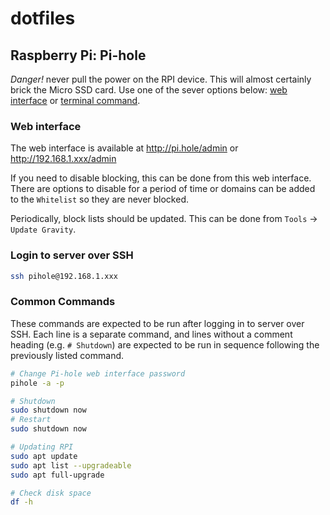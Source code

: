 # dotfiles
## Raspberry Pi: Pi-hole

*Danger!* never pull the power on the RPI device. This will almost certainly brick the Micro SSD card. Use one of the sever options below: [web interface](#web-interface) or [terminal command](#common-commands).

### Web interface

The web interface is available at http://pi.hole/admin or http://192.168.1.xxx/admin

If you need to disable blocking, this can be done from this web interface. There are options to disable for a period of time or domains can be added to the `Whitelist` so they are never blocked.

Periodically, block lists should be updated. This can be done from `Tools` -> `Update Gravity`.

### Login to server over SSH

```sh
ssh pihole@192.168.1.xxx
```

### Common Commands

These commands are expected to be run after logging in to server over SSH. Each line is a separate command, and lines without a comment heading (e.g. `# Shutdown`) are expected to be run in sequence following the previously listed command.

```sh
# Change Pi-hole web interface password
pihole -a -p

# Shutdown
sudo shutdown now
# Restart
sudo shutdown now

# Updating RPI
sudo apt update
sudo apt list --upgradeable
sudo apt full-upgrade

# Check disk space
df -h
```